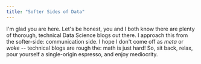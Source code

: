 ```yaml
---
title: "Softer Sides of Data"
---
```


I'm glad you are here. Let's be honest, you and I both know there are plenty of thorough, technical Data Science blogs out there. I approach this from the softer-side: communication side. I hope I don't come off as *meta* or *woke* -- technical blogs are rough the: math is just hard! So, sit back, relax, pour yourself a single-origin espresso, and enjoy mediocrity. 
